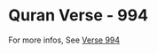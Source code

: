 # Quran Verse - 994 

For more infos, See [Verse 994](https://www.quranbookk.com/quran/search?q=994)